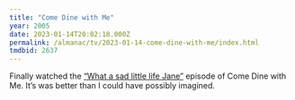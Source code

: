 ```yaml
---
title: "Come Dine with Me"
year: 2005
date: 2023-01-14T20:02:18.000Z
permalink: /almanac/tv/2023-01-14-come-dine-with-me/index.html
tmdbid: 2637
---
```


Finally watched the [“What a sad little life Jane”](https://youtu.be/yXai3HCMV3E) episode of Come Dine with Me. It’s was better than I could have possibly imagined. 

